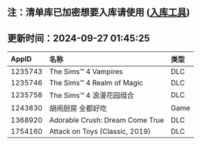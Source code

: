 ## 注：清单库已加密想要入库请使用 ([入库工具](https://github.com/BlankTMing/ManifestAutoUpdate/releases))

## 更新时间：2024-09-27 01:45:25
| AppID | 名称 | 类型  |
| :-------------------- | :----------------------------- | :----------- |
| 1235743 | The Sims™ 4 Vampires| DLC |
| 1235746 | The Sims™ 4 Realm of Magic| DLC |
| 1235758 | The Sims™ 4 浪漫花园组合| DLC |
| 1243830 | 胡闹厨房 全都好吃| Game |
| 1368920 | Adorable Crush: Dream Come True| DLC |
| 1754160 | Attack on Toys (Classic, 2019)| DLC |
